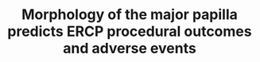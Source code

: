 ---
draft: false
title: 'Morphology of the major papilla predicts ERCP procedural outcomes and adverse events'
publishDate: 2020-10-27
journal: 'Surg Endosc 35, 6455–6465 (2021)'
authors: [Mohamed, R., Lethebe, B.C., Gonzalez-Moreno, E. et al.]
link: 'https://doi.org/10.1007/s00464-020-08136-9'
---
